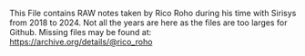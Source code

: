 This File contains RAW notes taken by Rico Roho during his time with Sirisys from 2018 to 2024.  Not all the years are here as the files are too larges for Github.  Missing files may be found at:  https://archive.org/details/@rico_roho

